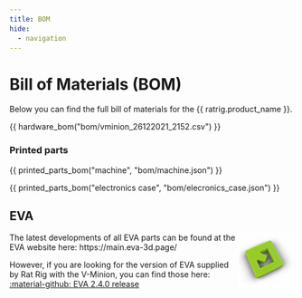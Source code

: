 ```yaml
---
title: BOM
hide:
  - navigation
---
```


# Bill of Materials (BOM)

Below you can find the full bill of materials for the {{ ratrig.product_name }}.

{{ hardware_bom("bom/vminion_26122021_2152.csv") }}

### Printed parts
{{ printed_parts_bom("machine", "bom/machine.json") }}


{{ printed_parts_bom("electronics case", "bom/elecronics_case.json") }}

## EVA
<img align="right" alt="EVA Logo" width="100" src="/assets/eva_logo.png">
The latest developments of all EVA parts can be found at the EVA website here: https://main.eva-3d.page/

However, if you are looking for the version of EVA supplied by Rat Rig with the V-Minion, you can find those here: [:material-github: EVA 2.4.0 release](https://github.com/EVA-3D/eva-main/releases/tag/2.4.0)
